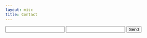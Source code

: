 ```yaml
---
layout: misc
title: Contact
---
```


<form action="https://formspree.io/ccardiff@dal.ca"
      method="POST">
    <input type="text" name="name">
    <input type="email" name="_replyto">
    <input type="submit" value="Send">
    <input type="hidden" name="_subject" value="Website Query" />
</form>
